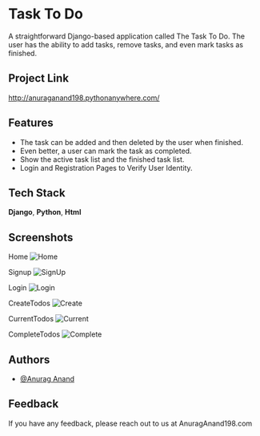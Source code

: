 
# Task To Do

A straightforward Django-based application called The Task To Do. The user has the ability to add tasks, remove tasks, and even mark tasks as finished.



## Project Link
http://anuraganand198.pythonanywhere.com/
## Features


- The task can be added and then deleted by the user when finished.
- Even better, a user can mark the task as completed. 
- Show the active task list and the finished task list.
- Login and Registration Pages to Verify User Identity.

## Tech Stack

**Django**, **Python**, **Html**


## Screenshots

Home
![Home](https://raw.githubusercontent.com/AnuragAnand198/Task_To_Do_Django/master/Task_To_Do_Django_Screenshots/Home.png)

Signup
![SignUp](https://raw.githubusercontent.com/AnuragAnand198/Task_To_Do_Django/master/Task_To_Do_Django_Screenshots/SignUp.png)

Login
![Login](https://raw.githubusercontent.com/AnuragAnand198/Task_To_Do_Django/master/Task_To_Do_Django_Screenshots/Login.png)

CreateTodos
![Create](https://raw.githubusercontent.com/AnuragAnand198/Task_To_Do_Django/master/Task_To_Do_Django_Screenshots/CreateTodos.png)

CurrentTodos
![Current](https://raw.githubusercontent.com/AnuragAnand198/Task_To_Do_Django/master/Task_To_Do_Django_Screenshots/CurrentTodos.png)

CompleteTodos
![Complete](https://raw.githubusercontent.com/AnuragAnand198/Task_To_Do_Django/master/Task_To_Do_Django_Screenshots/CompletedTodos.png)








## Authors

- [@Anurag Anand](https://github.com/AnuragAnand198)


## Feedback

If you have any feedback, please reach out to us at AnuragAnand198.com

